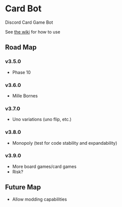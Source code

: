 # Card Bot
Discord Card Game Bot

See [the wiki](https://github.com/Bedrockbreaker/unobot/wiki) for how to use

## Road Map

### v3.5.0
* Phase 10

### v3.6.0
* Mille Bornes

### v3.7.0
* Uno variations (uno flip, etc.)

### v3.8.0
* Monopoly (test for code stability and expandability)

### v3.9.0
* More board games/card games
* Risk?

## Future Map

* Allow modding capabilities
